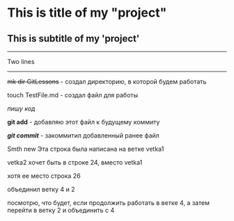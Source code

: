 # This is title of my "project"

## This is subtitle of my 'project'

___

Two lines

___

~~mk dir GitLessons~~ - создал директорию, в которой будем работать

touch TestFile.md - создал файл для работы

*пишу код*

**git add** - добавляю этот файл к будущему коммиту

***git commit*** - закоммитил добавленный ранее файл

Smth new
Эта строка была написана на ветке vetka1

vetka2 хочет быть в строке 24, вместо vetka1

хотя ее место строка 26

объединил ветку 4 и 2

посмотрю, что будет, если продолжить работать в ветке 4, а затем перейти в ветку 2 и объединить с 4

